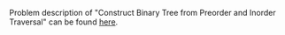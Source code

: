 Problem description of "Construct Binary Tree from Preorder and Inorder Traversal" can be found [here](https://leetcode.com/problems/construct-binary-tree-from-preorder-and-inorder-traversal/).